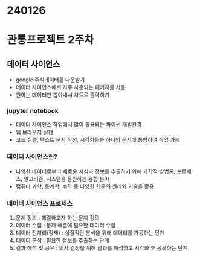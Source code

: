 # 240126

# 관통프로젝트 2주차

## 데이터 사이언스

- google 주식데이터를 다운받기
- 데이터 사이언스에서 자주 사용되는 패키지를 사용
- 원하는 데이터만 뽑아내서 차트로 출력하기

### jupyter notebook
- 데이터 사이언스 작업에서 많이 활용되는 파이썬 개발환경
- 웹 브라우저 실행
- 코드 실행, 텍스트 문서 작성, 시각화등을 하나의 문서에 통합하여 작업 가능

### 데이터 사이언스린?
- 다양한 데이터로부터 새로운 지식과 정보를 추출하기 위해 과학적 방법론, 프로세스, 알고리즘, 시스템을 동원하는 융합 분야
- 컴퓨터 과학, 통계학, 수학 등 다양한 학문의 원리와 기술을 활용

### 데이터 사이언스 프로세스
1. 문제 정의 : 해결하고자 하는 문제 정의
2. 데이터 수집 : 문제 해결에 필요한 데이터 수집
3. 데이터 전처리(정제) : 실질적인 분석을 위해 데이터를 가공하는 단계
4. 데이터 분석 : 필요한 정보를 추출하는 단계
5. 결과 해석 및 공유 : 의사 결정을 위해 결과를 해석하고 시각화 후 공유하는 단계